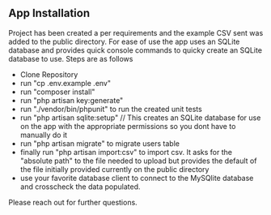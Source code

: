 ## App Installation

Project has been created a per requirements and the example CSV sent was added to the public directory. For ease of use the app uses an SQLite database and provides quick console commands to quicky create an SQLite database to use. Steps are as follows

- Clone Repository
- run "cp .env.example .env"
- run "composer install"
- run "php artisan key:generate"
- run "./vendor/bin/phpunit" to run the created unit tests
- run "php artisan sqlite:setup" // This creates an SQLite database for use on the app with the appropriate permissions so you dont have to manually do it
- run "php artisan migrate" to migrate users table
- finally run "php artisan import:csv" to import csv. It asks for the "absolute path" to the file needed to upload but provides the default of the file initially provided currently on the public directory
- use your favorite database client to connect to the MySQlite database and crosscheck the data populated.

Please reach out for further questions.
